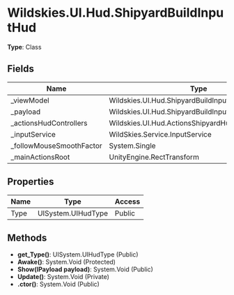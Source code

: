 ﻿# Wildskies.UI.Hud.ShipyardBuildInputHud

**Type**: Class

## Fields

| Name | Type | Access |
|------|------|--------|
| _viewModel | Wildskies.UI.Hud.ShipyardBuildInputHudViewModel | Private |
| _payload | Wildskies.UI.Hud.ShipyardBuildInputHudPayload | Private |
| _actionsHudControllers | Wildskies.UI.Hud.ActionsShipyardHudControllerBase[] | Private |
| _inputService | WildSkies.Service.InputService | Private |
| _followMouseSmoothFactor | System.Single | Private |
| _mainActionsRoot | UnityEngine.RectTransform | Private |

## Properties

| Name | Type | Access |
|------|------|--------|
| Type | UISystem.UIHudType | Public |

## Methods

- **get_Type()**: UISystem.UIHudType (Public)
- **Awake()**: System.Void (Protected)
- **Show(IPayload payload)**: System.Void (Public)
- **Update()**: System.Void (Private)
- **.ctor()**: System.Void (Public)

